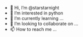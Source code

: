 - 👋 Hi, I’m @starstarnight
- 👀 I’m interested in python
- 🌱 I’m currently learning ...
- 💞️ I’m looking to collaborate on ...
- 📫 How to reach me ...

<!---
starstarnight/starstarnight is a ✨ special ✨ repository because its `README.md` (this file) appears on your GitHub profile.
You can click the Preview link to take a look at your changes.
--->
